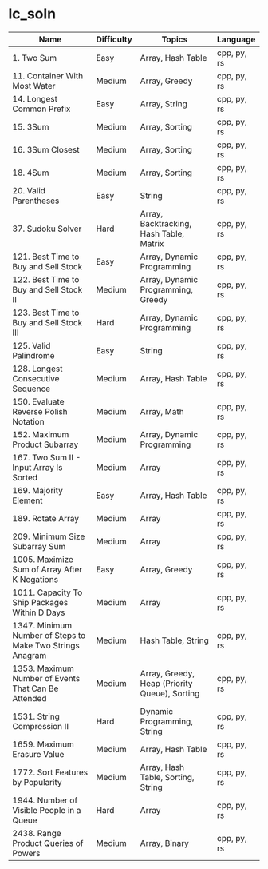 # lc_soln

| Name | Difficulty | Topics | Language |
| ---- | ---------- | ------ | -------- |
| 1. Two Sum | Easy | Array, Hash Table | cpp, py, rs |
| 11. Container With Most Water | Medium | Array, Greedy | cpp, py, rs |
| 14. Longest Common Prefix | Easy | Array, String | cpp, py, rs |
| 15. 3Sum | Medium | Array, Sorting | cpp, py, rs |
| 16. 3Sum Closest | Medium | Array, Sorting | cpp, py, rs |
| 18. 4Sum | Medium | Array, Sorting | cpp, py, rs |
| 20. Valid Parentheses | Easy | String | cpp, py, rs |
| 37. Sudoku Solver | Hard | Array, Backtracking, Hash Table, Matrix | cpp, py, rs |
| 121. Best Time to Buy and Sell Stock | Easy | Array, Dynamic Programming | cpp, py, rs |
| 122. Best Time to Buy and Sell Stock II | Medium | Array, Dynamic Programming, Greedy | cpp, py, rs |
| 123. Best Time to Buy and Sell Stock III | Hard | Array, Dynamic Programming | cpp, py, rs |
| 125. Valid Palindrome | Easy | String | cpp, py, rs |
| 128. Longest Consecutive Sequence | Medium | Array, Hash Table | cpp, py, rs |
| 150. Evaluate Reverse Polish Notation | Medium | Array, Math | cpp, py, rs |
| 152. Maximum Product Subarray | Medium | Array, Dynamic Programming | cpp, py, rs |
| 167. Two Sum II - Input Array Is Sorted | Medium | Array | cpp, py, rs |
| 169. Majority Element | Easy | Array, Hash Table | cpp, py, rs |
| 189. Rotate Array | Medium | Array | cpp, py, rs |
| 209. Minimum Size Subarray Sum | Medium | Array | cpp, py, rs |
| 1005. Maximize Sum of Array After K Negations | Easy | Array, Greedy | cpp, py, rs |
| 1011. Capacity To Ship Packages Within D Days | Medium | Array | cpp, py, rs |
| 1347. Minimum Number of Steps to Make Two Strings Anagram | Medium | Hash Table, String | cpp, py, rs |
| 1353. Maximum Number of Events That Can Be Attended | Medium | Array, Greedy, Heap (Priority Queue), Sorting | cpp, py, rs |
| 1531. String Compression II | Hard | Dynamic Programming, String | cpp, py, rs |
| 1659. Maximum Erasure Value | Medium | Array, Hash Table | cpp, py, rs |
| 1772. Sort Features by Popularity | Medium | Array, Hash Table, Sorting, String | cpp, py, rs |
| 1944. Number of Visible People in a Queue | Hard | Array | cpp, py, rs |
| 2438. Range Product Queries of Powers | Medium | Array, Binary | cpp, py, rs |


